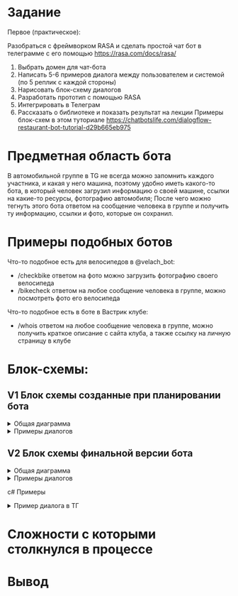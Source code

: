 # Задание

Первое (практическое):

Разобраться с фреймворком RASA и сделать простой чат бот в телеграмме с его помощью
https://rasa.com/docs/rasa/

1) Выбрать домен для чат-бота
2) Написать 5-6 примеров диалога между пользователем и системой (по 5 реплик с каждой стороны)
3) Нарисовать блок-схему диалогов
4) Разработать прототип с помощью  RASA
5) Интегрировать в Телеграм
6) Рассказать о библиотеке и показать результат на лекции
Примеры блок-схем в этом туториале https://chatbotslife.com/dialogflow-restaurant-bot-tutorial-d29b665eb975

# Предметная область бота

В автомобильной группе в TG не всегда можно запомнить каждого участника, и какая у него машина,
поэтому удобно иметь какого-то бота, в который человек загрузил информацию о своей машине, ссылки на какие-то ресурсы, фотографию автомобиля;
После чего можно тегнуть этого бота ответом на сообщение человека в группе и получить ту информацию, ссылки и фото, которые он сохранил.

# Примеры подобных ботов

Что-то подобное есть для велосипедов в @velach_bot:
- /checkbike ответом на фото можно загрузить фотографию своего велосипеда
- /bikecheck ответом на любое сообщение человека в группе, можно посмотреть фото его велосипеда

Что-то подобное есть в боте в Вастрик клубе:
- /whois ответом на любое сообщение человека в группе, можно получить краткое описание с сайта клуба, а также ссылку на личную страницу в клубе

# Блок-схемы:

## V1 Блок схемы созданные при планировании бота
<details>
  <summary>Общая диаграмма</summary>

  ![v1.0](/pics/tgBotDialog.drawio.v1.0.png)
</details>

<details>
  <summary>Примеры диалогов</summary>

  ![v1.1](/pics/tgBotDialog.drawio.v1.1.png)

  ![v1.2](/pics/tgBotDialog.drawio.v1.2.png)

  ![v1.3](/pics/tgBotDialog.drawio.v1.3.png)
</details>

## V2 Блок схемы финальной версии бота
<details>
  <summary>Общая диаграмма</summary>

  ![v1.0](/pics/tgBotDialog.drawio.v2.0.png)
</details>

<details>
  <summary>Примеры диалогов</summary>

  ![v1.1](/pics/tgBotDialog.drawio.v2.1.png)
</details>

с# Примеры

<details>
  <summary>Пример диалога в ТГ</summary>

  ![example](/pics/tgExample.png)
</details>

# Сложности с которыми столкнулся в процессе

# Вывод

